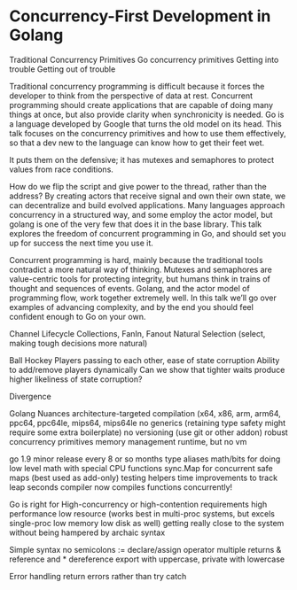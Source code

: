 # Concurrency-First Development in Golang

Traditional Concurrency Primitives
Go concurrency primitives
Getting into trouble
Getting out of trouble

Traditional concurrency programming is difficult because it forces the developer to think from the perspective of data at rest. Concurrent programming should create applications that are capable of doing many things at once, but also provide clarity when synchronicity is needed. Go is a language developed by Google that turns the old model on its head. This talk focuses on the concurrency primitives and how to use them effectively, so that a dev new to the language can know how to get their feet wet.

It puts them on the defensive; it has mutexes and semaphores to protect values from race conditions.

How do we flip the script and give power to the thread, rather than the address? By creating actors that receive signal and own their own state, we can decentralize and build evolved applications. Many languages approach concurrency in a structured way, and some employ the actor model, but golang is one of the very few that does it in the base library. This talk explores the freedom of concurrent programming in Go, and should set you up for success the next time you use it.

Concurrent programming is hard, mainly because the traditional tools contradict a more natural way of thinking. Mutexes and semaphores are value-centric tools for protecting integrity, but humans think in trains of thought and sequences of events. Golang, and the actor model of programming flow, work together extremely well. In this talk we’ll go over examples of advancing complexity, and by the end you should feel confident enough to Go on your own.

Channel Lifecycle
Collections, FanIn, Fanout
Natural Selection (select, making tough decisions more natural)

Ball Hockey
Players passing to each other, ease of state corruption
Ability to add/remove players dynamically
Can we show that tighter waits produce higher likeliness of state corruption?

Divergence

Golang Nuances
architecture-targeted compilation (x64, x86, arm, arm64, ppc64, ppc64le, mips64, mips64le
no generics (retaining type safety might require some extra boilerplate)
no versioning (use git or other addon)
robust concurrency primitives
memory management
runtime, but no vm

go 1.9
minor release every 8 or so months
type aliases
math/bits for doing low level math with special CPU functions
sync.Map for concurrent safe maps (best used as add-only)
testing helpers
time improvements to track leap seconds
compiler now compiles functions concurrently!

Go is right for 
High-concurrency or high-contention requirements
high performance
low resource (works best in multi-proc systems, but excels single-proc low memory low disk as well)
getting really close to the system without being hampered by archaic syntax

Simple syntax
no semicolons
:= declare/assign operator
multiple returns
& reference and * dereference
export with uppercase, private with lowercase

Error handling
return errors rather than try catch

